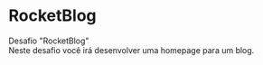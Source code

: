 # RocketBlog
Desafio "RocketBlog"<br>
Neste desafio você irá desenvolver uma homepage para um blog.
